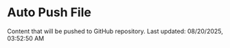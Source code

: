 # Auto Push File

Content that will be pushed to GitHub repository.
Last updated: 08/20/2025, 03:52:50 AM